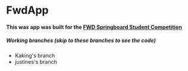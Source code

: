# FwdApp

#### This was app was built for the [FWD Springboard Student Competition](https://www.agorize.com/en/challenges/fwd-springboard-student-competition/teams)

##### Working branches (skip to these branches to see the code)
- Kaking's branch
- justines's branch
